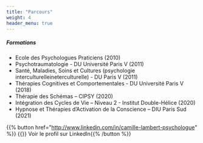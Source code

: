 ```yaml
---
title: "Parcours"
weight: 4
header_menu: true
---
```


##### Formations

- Ecole des Psychologues Praticiens (2010)
- Psychotraumatologie - DU Université Paris V (2011)
- Santé, Maladies, Soins et Cultures (psychologie interculturelleineterculturelle) - DU Paris V (2011)
- Thérapies Cognitives et Comportementales - DU Université Paris V (2018)
- Thérapie des Schémas – CIPSY (2020)
- Intégration des Cycles de Vie – Niveau 2 -  Institut Double-Hélice (2020)
- Hypnose et Thérapies d’Activation de la Conscience – DIU Paris Sud (2021)

{{% button href="http://www.linkedin.com/in/camille-lambert-psychologue" %}} {{<icon class="fa fa-linkedin">}} Voir le profil sur LinkedIn{{% /button %}}
